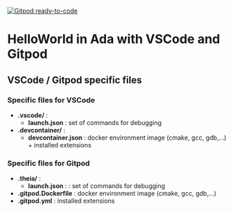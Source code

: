 [![Gitpod ready-to-code](https://img.shields.io/badge/Gitpod-ready--to--code-blue?logo=gitpod)](https://gitpod.io/#https://bitbucket.org/reznikmm/helloworld_in_ada/src/master/)

# HelloWorld in Ada with VSCode and Gitpod

## VSCode / Gitpod specific files

### Specific files for VSCode

* **.vscode/** : 
    * **launch.json** : set of commands for debugging
* **.devcontainer/** :
    * **devcontainer.json** : docker environment image (cmake, gcc, gdb,...) + installed extensions

### Specific files for Gitpod

* **.theia/** :
    * **launch.json** : : set of commands for debugging
* **.gitpod.Dockerfile** : docker environment image (cmake, gcc, gdb,...)
* **.gitpod.yml** : installed extensions
